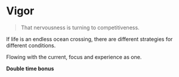 # Vigor

> That nervousness is turning to competitiveness. 

If life is an endless ocean crossing, there are different strategies for different conditions. 

Flowing with the current, focus and experience as one.

**Double time bonus**